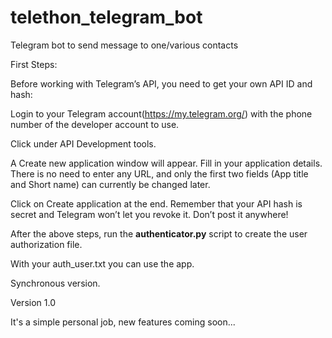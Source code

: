 # telethon_telegram_bot

Telegram bot to send message to one/various contacts

First Steps:

Before working with Telegram’s API, you need to get your own API ID and hash:

Login to your Telegram account(https://my.telegram.org/) with the phone number of the developer account to use.

Click under API Development tools.

A Create new application window will appear. Fill in your application details. There is no need to enter any URL, and only the first two fields (App title and Short name) can currently be changed later.

Click on Create application at the end. Remember that your API hash is secret and Telegram won’t let you revoke it. Don’t post it anywhere!

After the above steps, run the <b>authenticator.py</b> script to create the user authorization file.

With your auth_user.txt you can use the app.

Synchronous version.

Version 1.0

It's a simple personal job, new features coming soon...
